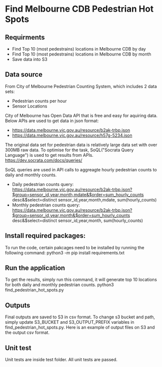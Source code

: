 # Find Melbourne CDB Pedestrian Hot Spots

## Requirments
- Find Top 10 (most pedestrains) locations in Melbourne CDB by day
- Find Top 10 (most pedestrains) locations in Melbourne CDB by month
- Save data into S3

## Data source
From City of Melbourne Pedestrian Counting System, which includes 2 data sets:
- Pedestrian counts per hour
- Sensor Locations

City of Melbourne has Open Data API that is free and easy for aquiring data.
Below APIs are used to get data in json format:
- https://data.melbourne.vic.gov.au/resource/b2ak-trbp.json
- https://data.melbourne.vic.gov.au/resource/h57g-5234.json

The original data set for pedestrian data is relatively large data set with over 300MB raw data. To optimise for the task, SoQL("Socrata Query Language") is used to get results from APIs.
https://dev.socrata.com/docs/queries/

SoQL queries are used in API calls to aggreagte hourly pedestrian counts to daily and monthly counts.
- Daily pedestrian counts query:
https://data.melbourne.vic.gov.au/resource/b2ak-trbp.json?$group=sensor_id,year,month,mdate&$order=sum_hourly_counts desc&$select=distinct sensor_id,year,month,mdate, sum(hourly_counts)
- Monthly pedestrian counts query:
https://data.melbourne.vic.gov.au/resource/b2ak-trbp.json?$group=sensor_id,year,month&$order=sum_hourly_counts desc&$select=distinct sensor_id,year,month, sum(hourly_counts)

## Install required packages:
To run the code, certain pakcages need to be installed by running the following command:
python3 -m pip install requirements.txt

## Run the application
To get the results, simply run this command, it will generate top 10 locations for both daily and monthly pedestrian counts.
python3 find_pedestrian_hot_spots.py

## Outputs
Final outputs are saved to S3 in csv format. 
To change s3 bucket and path, simply update S3_BUCKET and S3_OUTPUT_PREFIX variables in find_pedestrian_hot_spots.py.
Here is an example of output files on S3 and the output csv format.

## Unit test
Unit tests are inside test folder. All unit tests are passed.
